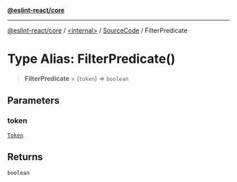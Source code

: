 [**@eslint-react/core**](../../../../README.md)

***

[@eslint-react/core](../../../../README.md) / [\<internal\>](../../../README.md) / [SourceCode](../README.md) / FilterPredicate

# Type Alias: FilterPredicate()

> **FilterPredicate** = (`token`) => `boolean`

## Parameters

### token

[`Token`](../../../type-aliases/Token.md)

## Returns

`boolean`

